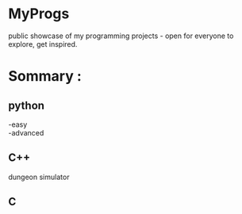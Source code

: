 # MyProgs
public showcase of my programming projects - open for everyone to explore, get inspired.  

# Sommary :
## python  
-easy  
-advanced  

## C++  
dungeon simulator
## C  



